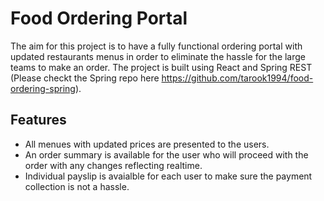 
# Food Ordering Portal

The aim for this project is to have a fully functional ordering portal with updated restaurants menus in order to eliminate the hassle for the large teams to make an order. The project is built using React and Spring REST (Please checkt the Spring repo here https://github.com/tarook1994/food-ordering-spring).

## Features 

- All menues with updated prices are presented to the users.
- An order summary is available for the user who will proceed with the order with any changes reflecting realtime.
- Individual payslip is avaialble for each user to make sure the payment collection is not a hassle.


